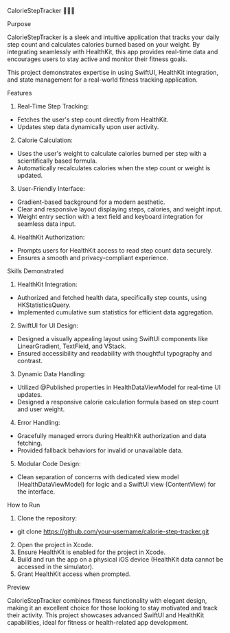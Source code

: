 CalorieStepTracker 🚶‍♂️🔥


Purpose

CalorieStepTracker is a sleek and intuitive application that tracks your daily step count and calculates calories burned based on your weight. By integrating seamlessly with HealthKit, this app provides real-time data and encourages users to stay active and monitor their fitness goals.

This project demonstrates expertise in using SwiftUI, HealthKit integration, and state management for a real-world fitness tracking application.


Features
1. Real-Time Step Tracking:
- Fetches the user's step count directly from HealthKit.
- Updates step data dynamically upon user activity.
2. Calorie Calculation:
- Uses the user's weight to calculate calories burned per step with a scientifically based formula.
- Automatically recalculates calories when the step count or weight is updated.
3. User-Friendly Interface:
- Gradient-based background for a modern aesthetic.
- Clear and responsive layout displaying steps, calories, and weight input.
- Weight entry section with a text field and keyboard integration for seamless data input.
4. HealthKit Authorization:
- Prompts users for HealthKit access to read step count data securely.
- Ensures a smooth and privacy-compliant experience.


Skills Demonstrated
1. HealthKit Integration:
- Authorized and fetched health data, specifically step counts, using HKStatisticsQuery.
- Implemented cumulative sum statistics for efficient data aggregation.
2. SwiftUI for UI Design:
- Designed a visually appealing layout using SwiftUI components like LinearGradient, TextField, and VStack.
- Ensured accessibility and readability with thoughtful typography and contrast.
3. Dynamic Data Handling:
- Utilized @Published properties in HealthDataViewModel for real-time UI updates.
- Designed a responsive calorie calculation formula based on step count and user weight.
4. Error Handling:
- Gracefully managed errors during HealthKit authorization and data fetching.
- Provided fallback behaviors for invalid or unavailable data.
5. Modular Code Design:
- Clean separation of concerns with dedicated view model (HealthDataViewModel) for logic and a SwiftUI view (ContentView) for the interface.


How to Run
1. Clone the repository:
- git clone https://github.com/your-username/calorie-step-tracker.git
2. Open the project in Xcode.
3. Ensure HealthKit is enabled for the project in Xcode.
4. Build and run the app on a physical iOS device (HealthKit data cannot be accessed in the simulator).
5. Grant HealthKit access when prompted.


Preview

CalorieStepTracker combines fitness functionality with elegant design, making it an excellent choice for those looking to stay motivated and track their activity. This project showcases advanced SwiftUI and HealthKit capabilities, ideal for fitness or health-related app development.
